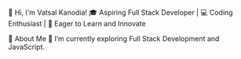 👋 Hi, I'm Vatsal Kanodia!
🎓 Aspiring Full Stack Developer | 💻 Coding Enthusiast | 🌱 Eager to Learn and Innovate

🌟 About Me
🔭 I’m currently exploring Full Stack Development and JavaScript.

